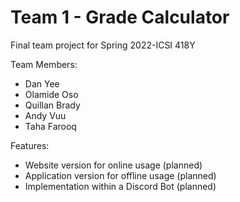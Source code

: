 # Team 1 - Grade Calculator
Final team project for Spring 2022-ICSI 418Y

Team Members:
- Dan Yee
- Olamide Oso
- Quillan Brady
- Andy Vuu
- Taha Farooq

Features:
- Website version for online usage (planned)
- Application version for offline usage (planned)
- Implementation within a Discord Bot (planned)
